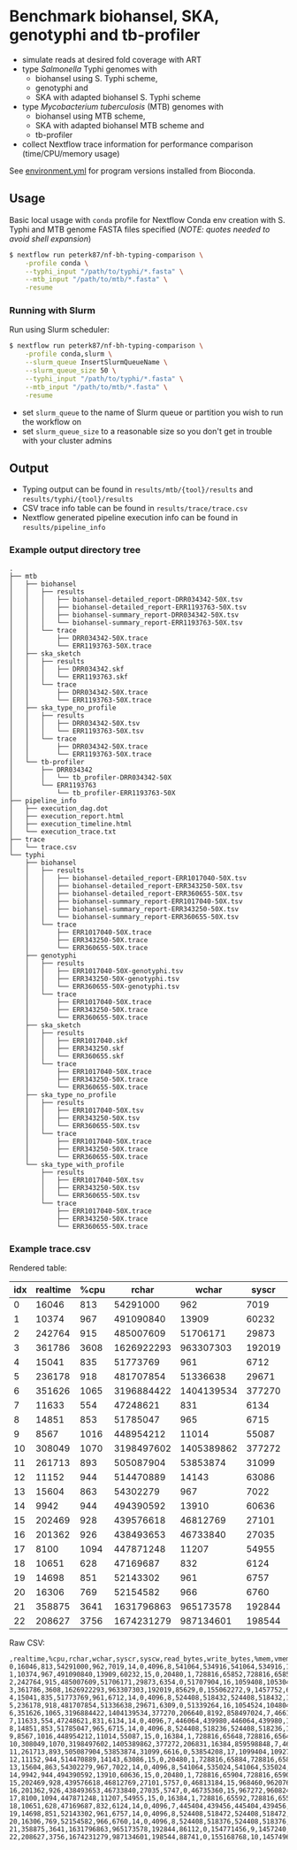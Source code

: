 # Benchmark biohansel, SKA, genotyphi and tb-profiler

- simulate reads at desired fold coverage with ART
- type *Salmonella* Typhi genomes with 
  - biohansel using S. Typhi scheme, 
  - genotyphi and 
  - SKA with adapted biohansel S. Typhi scheme
- type *Mycobacterium tuberculosis* (MTB) genomes with 
  - biohansel using MTB scheme, 
  - SKA with adapted biohansel MTB scheme and 
  - tb-profiler
- collect Nextflow trace information for performance comparison (time/CPU/memory usage)

See [environment.yml](environment.yml) for program versions installed from Bioconda.

## Usage

Basic local usage with `conda` profile for Nextflow Conda env creation with S. Typhi and MTB genome FASTA files specified (*NOTE: quotes needed to avoid shell expansion*)

```bash
$ nextflow run peterk87/nf-bh-typing-comparison \
    -profile conda \
    --typhi_input "/path/to/typhi/*.fasta" \
    --mtb_input "/path/to/mtb/*.fasta" \
    -resume
```

### Running with Slurm

Run using Slurm scheduler:

```bash
$ nextflow run peterk87/nf-bh-typing-comparison \
    -profile conda,slurm \
    --slurm_queue InsertSlurmQueueName \
    --slurm_queue_size 50 \
    --typhi_input "/path/to/typhi/*.fasta" \
    --mtb_input "/path/to/mtb/*.fasta" \
    -resume
```

- set `slurm_queue` to the name of Slurm queue or partition you wish to run the workflow on
- set `slurm_queue_size` to a reasonable size so you don't get in trouble with your cluster admins



## Output

- Typing output can be found in `results/mtb/{tool}/results` and `results/typhi/{tool}/results`
- CSV trace info table can be found in `results/trace/trace.csv`
- Nextflow generated pipeline execution info can be found in `results/pipeline_info`

### Example output directory tree

```
.
├── mtb
│   ├── biohansel
│   │   ├── results
│   │   │   ├── biohansel-detailed_report-DRR034342-50X.tsv
│   │   │   ├── biohansel-detailed_report-ERR1193763-50X.tsv
│   │   │   ├── biohansel-summary_report-DRR034342-50X.tsv
│   │   │   └── biohansel-summary_report-ERR1193763-50X.tsv
│   │   └── trace
│   │       ├── DRR034342-50X.trace
│   │       └── ERR1193763-50X.trace
│   ├── ska_sketch
│   │   ├── results
│   │   │   ├── DRR034342.skf
│   │   │   └── ERR1193763.skf
│   │   └── trace
│   │       ├── DRR034342-50X.trace
│   │       └── ERR1193763-50X.trace
│   ├── ska_type_no_profile
│   │   ├── results
│   │   │   ├── DRR034342-50X.tsv
│   │   │   └── ERR1193763-50X.tsv
│   │   └── trace
│   │       ├── DRR034342-50X.trace
│   │       └── ERR1193763-50X.trace
│   └── tb-profiler
│       ├── DRR034342
│       │   └── tb_profiler-DRR034342-50X
│       └── ERR1193763
│           └── tb_profiler-ERR1193763-50X
├── pipeline_info
│   ├── execution_dag.dot
│   ├── execution_report.html
│   ├── execution_timeline.html
│   └── execution_trace.txt
├── trace
│   └── trace.csv
└── typhi
    ├── biohansel
    │   ├── results
    │   │   ├── biohansel-detailed_report-ERR1017040-50X.tsv
    │   │   ├── biohansel-detailed_report-ERR343250-50X.tsv
    │   │   ├── biohansel-detailed_report-ERR360655-50X.tsv
    │   │   ├── biohansel-summary_report-ERR1017040-50X.tsv
    │   │   ├── biohansel-summary_report-ERR343250-50X.tsv
    │   │   └── biohansel-summary_report-ERR360655-50X.tsv
    │   └── trace
    │       ├── ERR1017040-50X.trace
    │       ├── ERR343250-50X.trace
    │       └── ERR360655-50X.trace
    ├── genotyphi
    │   ├── results
    │   │   ├── ERR1017040-50X-genotyphi.tsv
    │   │   ├── ERR343250-50X-genotyphi.tsv
    │   │   └── ERR360655-50X-genotyphi.tsv
    │   └── trace
    │       ├── ERR1017040-50X.trace
    │       ├── ERR343250-50X.trace
    │       └── ERR360655-50X.trace
    ├── ska_sketch
    │   ├── results
    │   │   ├── ERR1017040.skf
    │   │   ├── ERR343250.skf
    │   │   └── ERR360655.skf
    │   └── trace
    │       ├── ERR1017040-50X.trace
    │       ├── ERR343250-50X.trace
    │       └── ERR360655-50X.trace
    ├── ska_type_no_profile
    │   ├── results
    │   │   ├── ERR1017040-50X.tsv
    │   │   ├── ERR343250-50X.tsv
    │   │   └── ERR360655-50X.tsv
    │   └── trace
    │       ├── ERR1017040-50X.trace
    │       ├── ERR343250-50X.trace
    │       └── ERR360655-50X.trace
    └── ska_type_with_profile
        ├── results
        │   ├── ERR1017040-50X.tsv
        │   ├── ERR343250-50X.tsv
        │   └── ERR360655-50X.tsv
        └── trace
            ├── ERR1017040-50X.trace
            ├── ERR343250-50X.trace
            └── ERR360655-50X.trace
```

### Example trace.csv


Rendered table:

idx | realtime | %cpu | rchar | wchar | syscr | syscw | read_bytes | write_bytes | %mem | vmem | rss | peak_vmem | peak_rss | vol_ctxt | inv_ctxt | sample_id | organism | coverage | threads | process_name
--- | -------- | ---- | ----- | ----- | ----- | ----- | ---------- | ----------- | ---- | ---- | --- | --------- | -------- | -------- | -------- | --------- | -------- | -------- | ------- | ------------
0 | 16046 | 813 | 54291000 | 962 | 7019 | 14 | 0 | 4096 | 8 | 541064 | 534916 | 541064 | 534916 | 1 | 2424 | ERR1017040 | typhi | 50 | 1 | ska_type_no_profile
1 | 10374 | 967 | 491090840 | 13909 | 60232 | 15 | 0 | 20480 | 1 | 728816 | 65852 | 728816 | 65852 | 1 | 797 | ERR360655 | typhi | 50 | 1 | biohansel
2 | 242764 | 915 | 485007609 | 51706171 | 29873 | 6354 | 0 | 51707904 | 16 | 1059408 | 1053040 | 1059408 | 1053040 | 3 | 26386 | ERR343250 | typhi | 50 | 1 | ska_sketch
3 | 361786 | 3608 | 1626922293 | 963307303 | 192019 | 85629 | 0 | 155062272 | 9 | 1457752 | 625568 | 1460592 | 625804 | 101605 | 1301 | ERR360655 | typhi | 50 | 1 | genotyphi
4 | 15041 | 835 | 51773769 | 961 | 6712 | 14 | 0 | 4096 | 8 | 524408 | 518432 | 524408 | 518432 | 1 | 2132 | ERR360655 | typhi | 50 | 1 | ska_type_no_profile
5 | 236178 | 918 | 481707854 | 51336638 | 29671 | 6309 | 0 | 51339264 | 16 | 1054524 | 1048040 | 1054524 | 1048040 | 2 | 26532 | ERR360655 | typhi | 50 | 1 | ska_sketch
6 | 351626 | 1065 | 3196884422 | 1404139534 | 377270 | 206640 | 8192 | 858497024 | 7 | 4661136 | 552028 | 4726660 | 552028 | 42044 | 11216 | ERR1193763 | mtb | 50 | 1 | tb_profiler
7 | 11633 | 554 | 47248621 | 831 | 6134 | 14 | 0 | 4096 | 7 | 446064 | 439980 | 446064 | 439980 | 1 | 1303 | DRR034342 | mtb | 50 | 1 | ska_type_no_profile
8 | 14851 | 853 | 51785047 | 965 | 6715 | 14 | 0 | 4096 | 8 | 524408 | 518236 | 524408 | 518236 | 1 | 1324 | ERR360655 | typhi | 50 | 1 | ska_type_with_profile
9 | 8567 | 1016 | 448954212 | 11014 | 55087 | 15 | 0 | 16384 | 1 | 728816 | 65648 | 728816 | 65648 | 2 | 1849 | DRR034342 | mtb | 50 | 1 | biohansel
10 | 308049 | 1070 | 3198497602 | 1405389862 | 377272 | 206831 | 16384 | 859598848 | 7 | 4661140 | 552256 | 4661792 | 552256 | 45350 | 8340 | DRR034342 | mtb | 50 | 1 | tb_profiler
11 | 261713 | 893 | 505087904 | 53853874 | 31099 | 6616 | 0 | 53854208 | 17 | 1099404 | 1092772 | 1099404 | 1092772 | 2 | 43575 | ERR1017040 | typhi | 50 | 1 | ska_sketch
12 | 11152 | 944 | 514470889 | 14143 | 63086 | 15 | 0 | 20480 | 1 | 728816 | 65884 | 728816 | 65884 | 1 | 823 | ERR1017040 | typhi | 50 | 1 | biohansel
13 | 15604 | 863 | 54302279 | 967 | 7022 | 14 | 0 | 4096 | 8 | 541064 | 535024 | 541064 | 535024 | 1 | 2792 | ERR1017040 | typhi | 50 | 1 | ska_type_with_profile
14 | 9942 | 944 | 494390592 | 13910 | 60636 | 15 | 0 | 20480 | 1 | 728816 | 65904 | 728816 | 65904 | 2 | 1150 | ERR343250 | typhi | 50 | 1 | biohansel
15 | 202469 | 928 | 439576618 | 46812769 | 27101 | 5757 | 0 | 46813184 | 15 | 968460 | 962076 | 968460 | 962076 | 1 | 29363 | DRR034342 | mtb | 50 | 1 | ska_sketch
16 | 201362 | 926 | 438493653 | 46733840 | 27035 | 5747 | 0 | 46735360 | 15 | 967272 | 960824 | 967272 | 960824 | 1 | 31019 | ERR1193763 | mtb | 50 | 1 | ska_sketch
17 | 8100 | 1094 | 447871248 | 11207 | 54955 | 15 | 0 | 16384 | 1 | 728816 | 65592 | 728816 | 65592 | 2 | 1058 | ERR1193763 | mtb | 50 | 1 | biohansel
18 | 10651 | 628 | 47169687 | 832 | 6124 | 14 | 0 | 4096 | 7 | 445404 | 439456 | 445404 | 439456 | 1 | 1358 | ERR1193763 | mtb | 50 | 1 | ska_type_no_profile
19 | 14698 | 851 | 52143302 | 961 | 6757 | 14 | 0 | 4096 | 8 | 524408 | 518472 | 524408 | 518472 | 1 | 850 | ERR343250 | typhi | 50 | 1 | ska_type_no_profile
20 | 16306 | 769 | 52154582 | 966 | 6760 | 14 | 0 | 4096 | 8 | 524408 | 518376 | 524408 | 518376 | 1 | 3291 | ERR343250 | typhi | 50 | 1 | ska_type_with_profile
21 | 358875 | 3641 | 1631796863 | 965173578 | 192844 | 86112 | 0 | 154771456 | 9 | 1457240 | 624024 | 1457500 | 624184 | 101105 | 1184 | ERR343250 | typhi | 50 | 1 | genotyphi
22 | 208627 | 3756 | 1674231279 | 987134601 | 198544 | 88741 | 0 | 155168768 | 10 | 1457496 | 626896 | 1457756 | 627124 | 63579 | 663 | ERR1017040 | typhi | 50 | 1 | genotyphi

Raw CSV:


```
,realtime,%cpu,rchar,wchar,syscr,syscw,read_bytes,write_bytes,%mem,vmem,rss,peak_vmem,peak_rss,vol_ctxt,inv_ctxt,sample_id,organism,coverage,threads,process_name
0,16046,813,54291000,962,7019,14,0,4096,8,541064,534916,541064,534916,1,2424,ERR1017040,typhi,50,1,ska_type_no_profile
1,10374,967,491090840,13909,60232,15,0,20480,1,728816,65852,728816,65852,1,797,ERR360655,typhi,50,1,biohansel
2,242764,915,485007609,51706171,29873,6354,0,51707904,16,1059408,1053040,1059408,1053040,3,26386,ERR343250,typhi,50,1,ska_sketch
3,361786,3608,1626922293,963307303,192019,85629,0,155062272,9,1457752,625568,1460592,625804,101605,1301,ERR360655,typhi,50,1,genotyphi
4,15041,835,51773769,961,6712,14,0,4096,8,524408,518432,524408,518432,1,2132,ERR360655,typhi,50,1,ska_type_no_profile
5,236178,918,481707854,51336638,29671,6309,0,51339264,16,1054524,1048040,1054524,1048040,2,26532,ERR360655,typhi,50,1,ska_sketch
6,351626,1065,3196884422,1404139534,377270,206640,8192,858497024,7,4661136,552028,4726660,552028,42044,11216,ERR1193763,mtb,50,1,tb_profiler
7,11633,554,47248621,831,6134,14,0,4096,7,446064,439980,446064,439980,1,1303,DRR034342,mtb,50,1,ska_type_no_profile
8,14851,853,51785047,965,6715,14,0,4096,8,524408,518236,524408,518236,1,1324,ERR360655,typhi,50,1,ska_type_with_profile
9,8567,1016,448954212,11014,55087,15,0,16384,1,728816,65648,728816,65648,2,1849,DRR034342,mtb,50,1,biohansel
10,308049,1070,3198497602,1405389862,377272,206831,16384,859598848,7,4661140,552256,4661792,552256,45350,8340,DRR034342,mtb,50,1,tb_profiler
11,261713,893,505087904,53853874,31099,6616,0,53854208,17,1099404,1092772,1099404,1092772,2,43575,ERR1017040,typhi,50,1,ska_sketch
12,11152,944,514470889,14143,63086,15,0,20480,1,728816,65884,728816,65884,1,823,ERR1017040,typhi,50,1,biohansel
13,15604,863,54302279,967,7022,14,0,4096,8,541064,535024,541064,535024,1,2792,ERR1017040,typhi,50,1,ska_type_with_profile
14,9942,944,494390592,13910,60636,15,0,20480,1,728816,65904,728816,65904,2,1150,ERR343250,typhi,50,1,biohansel
15,202469,928,439576618,46812769,27101,5757,0,46813184,15,968460,962076,968460,962076,1,29363,DRR034342,mtb,50,1,ska_sketch
16,201362,926,438493653,46733840,27035,5747,0,46735360,15,967272,960824,967272,960824,1,31019,ERR1193763,mtb,50,1,ska_sketch
17,8100,1094,447871248,11207,54955,15,0,16384,1,728816,65592,728816,65592,2,1058,ERR1193763,mtb,50,1,biohansel
18,10651,628,47169687,832,6124,14,0,4096,7,445404,439456,445404,439456,1,1358,ERR1193763,mtb,50,1,ska_type_no_profile
19,14698,851,52143302,961,6757,14,0,4096,8,524408,518472,524408,518472,1,850,ERR343250,typhi,50,1,ska_type_no_profile
20,16306,769,52154582,966,6760,14,0,4096,8,524408,518376,524408,518376,1,3291,ERR343250,typhi,50,1,ska_type_with_profile
21,358875,3641,1631796863,965173578,192844,86112,0,154771456,9,1457240,624024,1457500,624184,101105,1184,ERR343250,typhi,50,1,genotyphi
22,208627,3756,1674231279,987134601,198544,88741,0,155168768,10,1457496,626896,1457756,627124,63579,663,ERR1017040,typhi,50,1,genotyphi
```

